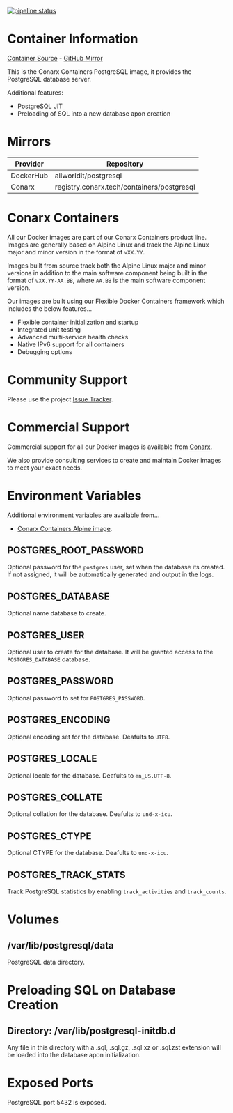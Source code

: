[![pipeline status](https://gitlab.conarx.tech/containers/postgresql/badges/main/pipeline.svg)](https://gitlab.conarx.tech/containers/postgresql/-/commits/main)

# Container Information

[Container Source](https://gitlab.conarx.tech/containers/postgresql) - [GitHub Mirror](https://github.com/AllWorldIT/containers-postgresql)

This is the Conarx Containers PostgreSQL image, it provides the PostgreSQL database server.

Additional features:
* PostgreSQL JIT
* Preloading of SQL into a new database apon creation



# Mirrors

|  Provider  |  Repository                                |
|------------|--------------------------------------------|
| DockerHub  | allworldit/postgresql                      |
| Conarx     | registry.conarx.tech/containers/postgresql |



# Conarx Containers

All our Docker images are part of our Conarx Containers product line. Images are generally based on Alpine Linux and track the
Alpine Linux major and minor version in the format of `vXX.YY`.

Images built from source track both the Alpine Linux major and minor versions in addition to the main software component being
built in the format of `vXX.YY-AA.BB`, where `AA.BB` is the main software component version.

Our images are built using our Flexible Docker Containers framework which includes the below features...

- Flexible container initialization and startup
- Integrated unit testing
- Advanced multi-service health checks
- Native IPv6 support for all containers
- Debugging options



# Community Support

Please use the project [Issue Tracker](https://gitlab.conarx.tech/containers/postgresql/-/issues).



# Commercial Support

Commercial support for all our Docker images is available from [Conarx](https://conarx.tech).

We also provide consulting services to create and maintain Docker images to meet your exact needs.



# Environment Variables

Additional environment variables are available from...
* [Conarx Containers Alpine image](https://gitlab.conarx.tech/containers/alpine).


## POSTGRES_ROOT_PASSWORD

Optional password for the `postgres` user, set when the database its created. If not assigned, it will be automatically generated and output in the logs.


## POSTGRES_DATABASE

Optional name database to create.


## POSTGRES_USER

Optional user to create for the database. It will be granted access to the `POSTGRES_DATABASE` database.


## POSTGRES_PASSWORD

Optional password to set for `POSTGRES_PASSWORD`.


## POSTGRES_ENCODING

Optional encoding set for the database. Deafults to `UTF8`.


## POSTGRES_LOCALE

Optional locale for the database. Deafults to `en_US.UTF-8`.


## POSTGRES_COLLATE

Optional collation for the database. Deafults to `und-x-icu`.


## POSTGRES_CTYPE

Optional CTYPE for the database. Deafults to `und-x-icu`.


## POSTGRES_TRACK_STATS

Track PostgreSQL statistics by enabling `track_activities` and `track_counts`.



# Volumes


## /var/lib/postgresql/data

PostgreSQL data directory.



# Preloading SQL on Database Creation

## Directory: /var/lib/postgresql-initdb.d

Any file in this directory with a .sql, .sql.gz, .sql.xz or .sql.zst extension will be loaded into the database apon initialization.



# Exposed Ports

PostgreSQL port 5432 is exposed.
